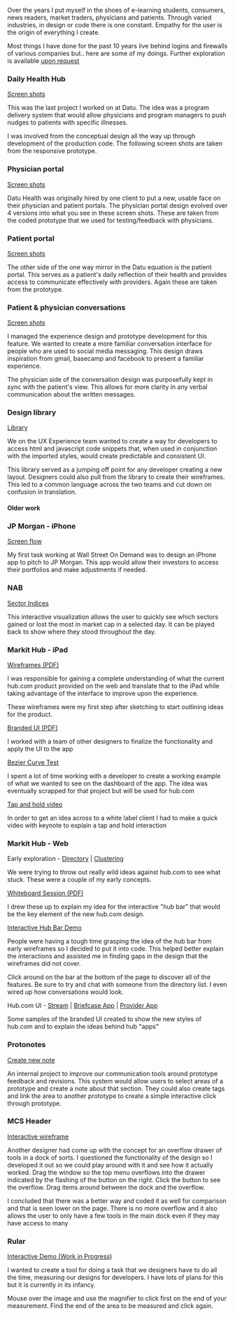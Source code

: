 Over the years I put myself in the shoes of e-learning students, consumers, news readers, market traders, physicians and patients. Through varied industries, in design or code there is one constant. Empathy for the user is the origin of everything I create.

Most things I have done for the past 10 years live behind logins and firewalls of various companies but.. here are some of my doings. Further exploration is available [upon request](mailto:ian@futurehat.com)

### Daily Health Hub

[Screen shots](https://goo.gl/photos/SWfZeYTP2UjM4NuH7)

This was the last project I worked on at Datu. The idea was a program delivery system that would allow physicians and program managers to push nudges to patients with specific illnesses.

I was involved from the conceptual design all the way up through development of the production code. The following screen shots are taken from the responsive prototype.

### Physician portal

[Screen shots](https://goo.gl/photos/apiVar634493LG9M8)

Datu Health was originally hired by one client to put a new, usable face on their physician and patient portals. The physician portal design evolved over 4 versions into what you see in these screen shots. These are taken from the coded prototype that we used for testing/feedback with physicians.

### Patient portal

[Screen shots](https://goo.gl/photos/EY1NbfEPEYCGmBzk7)

The other side of the one way mirror in the Datu equation is the patient portal. This serves as a patient's daily reflection of their health and provides access to communicate effectively with providers. Again these are taken from the prototype.

### Patient &amp; physician conversations

[Screen shots](https://goo.gl/photos/8wTf84VLvxAn8etN8)

I managed the experience design and prototype development for this feature. We wanted to create a more familiar conversation interface for people who are used to social media messaging. This design draws inspiration from gmail, basecamp and facebook to present a familiar experience.

The physician side of the conversation design was purposefully kept in sync with the patient's view. This allows for more clarity in any verbal communication about the written messages.

### Design library

[Library](http://45.55.147.53:1337/#/hospital-apps/blocks/tables)

We on the UX Experience team wanted to create a way for developers to access html and javascript code snippets that, when used in conjunction with the imported styles, would create predictable and consistent UI.

This library served as a jumping off point for any developer creating a new layout. Designers could also pull from the library to create their wireframes. This led to a common language across the two teams and cut down on confusion in translation.

#### Older work

### JP Morgan - iPhone

[Screen flow](work/assets/jpmc-iphone-layout.png)

My first task working at Wall Street On Demand was to design an iPhone app to pitch to JP Morgan. This app would allow their investors to access their portfolios and make adjustments if needed.

### NAB

[Sector Indices](work/assets/nab_trading_heatmaps-3up-selected-industry.png)

This interactive visualization allows the user to quickly see which sectors gained or lost the most in market cap in a selected day. It can be played back to show where they stood throughout the day.

### Markit Hub - iPad

[Wireframes (PDF)](work/assets/Hub-iPad/01-hub-ipad-wireframes.pdf)

I was responsible for gaining a complete understanding of what the current hub.com product provided on the web and translate that to the iPad while taking advantage of the interface to improve upon the experience.

These wireframes were my first step after sketching to start outlining ideas for the product.

[Branded UI (PDF)](work/assets/Hub-iPad/02-Markit-hub-iPad-sales.pdf)

I worked with a team of other designers to finalize the functionality and apply the UI to the app

[Bezier Curve Test](work/assets/Hub-iPad/bezier/default.html)

I spent a lot of time working with a developer to create a working example of what we wanted to see on the dashboard of the app. The idea was eventually scrapped for that project but will be used for hub.com

[Tap and hold video](work/assets/Hub-iPad/barcap-taphold2.mov)

In order to get an idea across to a white label client I had to make a quick video with keynote to explain a tap and hold interaction

### Markit Hub - Web

Early exploration - [Directory](work/assets/Hub-Web/spec/hub-dex.png) | [Clustering](assets/Hub-Web/spec/hubbar-IM.png)

We were trying to throw out really wild ideas against hub.com to see what stuck. These were a couple of my early concepts.

[Whiteboard Session (PDF)](work/assets/Hub-Web/01-hub-bar-whiteboard.pdf)

I drew these up to explain my idea for the interactive "hub bar" that would be the key element of the new hub.com design.

[Interactive Hub Bar Demo](work/assets/Hub-Web/interactive/index.html)

People were having a tough time grasping the idea of the hub bar from early wireframes so I decided to put it into code. This helped better explain the interactions and assisted me in finding gaps in the design that the wireframes did not cover.

Click around on the bar at the bottom of the page to discover all of the features. Be sure to try and chat with someone from the directory list. I even wired up how conversations would look.

Hub.com UI - [Stream](work/assets/Hub-Web/hub-Stream-v1-1.png) | [Briefcase App](work/assets/Hub-Web/hub-Briefcase-Details_v1.png) | [Provider App](work/assets/Hub-Web/hub-web-app-provider.png)

Some samples of the branded UI created to show the new styles of hub.com and to explain the ideas behind hub "apps"

### Protonotes

[Create new note](work/assets/protonotes-notes-new.png)

An internal project to improve our communication tools around prototype feedback and revisions. This system would allow users to select areas of a prototype and create a note about that section. They could also create tags and link the area to another prototype to create a simple interactive click through prototype.

### MCS Header

[Interactive wireframe](work/assets/MCS/index.html)

Another designer had come up with the concept for an overflow drawer of tools in a dock of sorts. I questioned the functionality of the design so I developed it out so we could play around with it and see how it actually worked. Drag the window so the top menu overflows into the drawer indicated by the flashing of the button on the right. Click the button to see the overflow. Drag items around between the dock and the overflow.

I concluded that there was a better way and coded it as well for comparison and that is seen lower on the page. There is no more overflow and it also allows the user to only have a few tools in the main dock even if they may have access to many

### Rular

[Interactive Demo (Work in Progress)](work/assets/rular/index.html)

I wanted to create a tool for doing a task that we designers have to do all the time, measuring our designs for developers. I have lots of plans for this but it is currently in its infancy.

Mouse over the image and use the magnifier to click first on the end of your measurement. Find the end of the area to be measured and click again.
